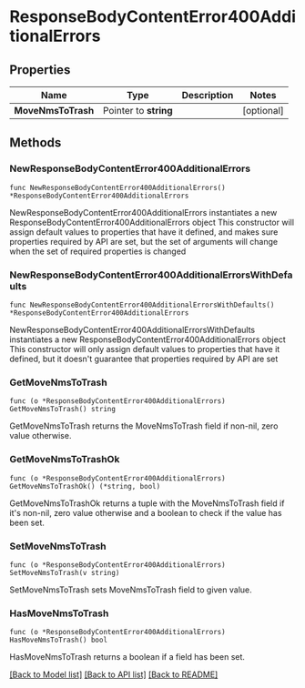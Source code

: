 # ResponseBodyContentError400AdditionalErrors

## Properties

Name | Type | Description | Notes
------------ | ------------- | ------------- | -------------
**MoveNmsToTrash** | Pointer to **string** |  | [optional] 

## Methods

### NewResponseBodyContentError400AdditionalErrors

`func NewResponseBodyContentError400AdditionalErrors() *ResponseBodyContentError400AdditionalErrors`

NewResponseBodyContentError400AdditionalErrors instantiates a new ResponseBodyContentError400AdditionalErrors object
This constructor will assign default values to properties that have it defined,
and makes sure properties required by API are set, but the set of arguments
will change when the set of required properties is changed

### NewResponseBodyContentError400AdditionalErrorsWithDefaults

`func NewResponseBodyContentError400AdditionalErrorsWithDefaults() *ResponseBodyContentError400AdditionalErrors`

NewResponseBodyContentError400AdditionalErrorsWithDefaults instantiates a new ResponseBodyContentError400AdditionalErrors object
This constructor will only assign default values to properties that have it defined,
but it doesn't guarantee that properties required by API are set

### GetMoveNmsToTrash

`func (o *ResponseBodyContentError400AdditionalErrors) GetMoveNmsToTrash() string`

GetMoveNmsToTrash returns the MoveNmsToTrash field if non-nil, zero value otherwise.

### GetMoveNmsToTrashOk

`func (o *ResponseBodyContentError400AdditionalErrors) GetMoveNmsToTrashOk() (*string, bool)`

GetMoveNmsToTrashOk returns a tuple with the MoveNmsToTrash field if it's non-nil, zero value otherwise
and a boolean to check if the value has been set.

### SetMoveNmsToTrash

`func (o *ResponseBodyContentError400AdditionalErrors) SetMoveNmsToTrash(v string)`

SetMoveNmsToTrash sets MoveNmsToTrash field to given value.

### HasMoveNmsToTrash

`func (o *ResponseBodyContentError400AdditionalErrors) HasMoveNmsToTrash() bool`

HasMoveNmsToTrash returns a boolean if a field has been set.


[[Back to Model list]](../README.md#documentation-for-models) [[Back to API list]](../README.md#documentation-for-api-endpoints) [[Back to README]](../README.md)


